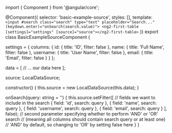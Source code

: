 import { Component } from '@angular/core';

@Component({
  selector: 'basic-example-source',
  styles: [],
  template: `
    <input #search class="search" type="text" placeholder="Search..." (keydown.enter)="onSearch(search.value)">
    <ng2-first-table [settings]="settings" [source]="source"></ng2-first-table>
  `
})
export class BasicExampleSourceComponent {

  settings = {
    columns: {
      id: {
        title: 'ID',
        filter: false
      },
      name: {
        title: 'Full Name',
        filter: false
      },
      username: {
        title: 'User Name',
        filter: false
      },
      email: {
        title: 'Email',
        filter: false
      }
    }
  };
  
  data = [
    // ... our data here
  ];
  
  source: LocalDataSource;
  
  constructor() {
    this.source = new LocalDataSource(this.data);
  }

  onSearch(query: string = '') {
    this.source.setFilter([
      // fields we want to include in the search
      {
        field: 'id',
        search: query
      },
      {
        field: 'name',
        search: query
      },
      {
        field: 'username',
        search: query
      },
      {
        field: 'email',
        search: query
      }
    ], false);
    // second parameter specifying whether to perform 'AND' or 'OR' search 
    // (meaning all columns should contain search query or at least one)
    // 'AND' by default, so changing to 'OR' by setting false here
  }
}
